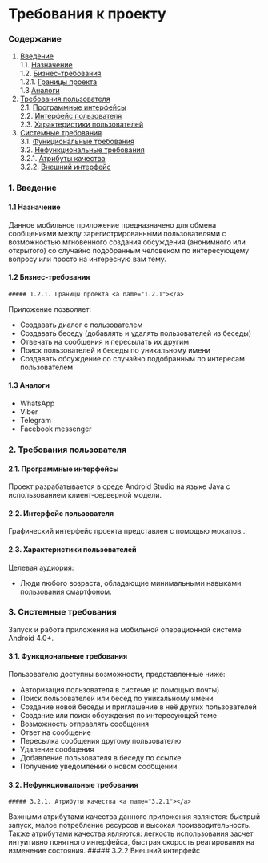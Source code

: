 
# Требования к проекту
### Содержание
1. [Введение](#1) <br>
  1.1. [Назначение](#1.1) <br>
  1.2. [Бизнес-требования](#1.2) <br>
      1.2.1. [Границы проекта](#1.2.1) <br>
  1.3 [Аналоги](#1.3) <br>
2. [Требования пользователя](#2) <br>
  2.1. [Программные интерфейсы](#2.1) <br>
  2.2. [Интерфейс пользователя](#2.2) <br>
  2.3. [Характеристики пользователей](#2.3) <br>
3. [Системные требования](#3.) <br>
  3.1. [Функциональные требования](#3.1) <br>
  3.2. [Нефункциональные требования](#3.2) <br>
     3.2.1. [Атрибуты качества](#3.2.1) <br>
     3.2.2. [Внешний интерфейс](#3.2.2) <br>
  
### 1. Введение <a name="1"></a>
  #### 1.1 Назначение <a name="1.1"></a>
Данное мобильное приложение предназначено для обмена сообщениями между зарегистрированными пользователями с возможностью мгновенного создания обсуждения (анонимного или открытого) со случайно подобранным человеком по интересующему вопросу или просто на интересную вам тему.
  #### 1.2 Бизнес-требования <a name="1.2"></a>
    ##### 1.2.1. Границы проекта <a name="1.2.1"></a>
Приложение позволяет:
  * Создавать диалог с пользователем
  * Создавать беседу (добавлять и удалять пользователей из беседы)
  * Отвечать на сообщения и пересылать их другим
  * Поиск пользователей и беседы по уникальному имени
  * Создавать обсуждение со случайно подобранным по интересам пользователем
  #### 1.3 Аналоги <a name="1.3"></a>
  * WhatsApp
  * Viber
  * Telegram
  * Facebook messenger
### 2. Требования пользователя <a name="2"></a>
  #### 2.1. Программные интерфейсы <a name="2.1"></a>
Проект разрабатывается в среде Android Studio на языке Java с использованием клиент-серверной модели.
  #### 2.2. Интерфейс пользователя <a name="2.2"></a>
Графический интерфейс проекта представлен с помощью мокапов...
  #### 2.3. Характеристики пользователей <a name="2.3"></a>
Целевая аудиория:
  * Люди любого возраста, обладающие минимальными навыками пользования смартфоном.
### 3. Системные требования <a name="3"></a>
Запуск и работа приложения на мобильной операционной системе Android 4.0+.
  #### 3.1. Функциональные требования <a name="3.1"></a>
Пользователю доступны возможности, представленные ниже:
  * Авторизация пользователя в системе (с помощью почты)
  * Поиск пользователей или бесед по уникальному имени
  * Создание новой беседы и приглашение в неё других пользователей
  * Создание или поиск обсуждения по интересующей теме
  * Возможность отправлять сообщения
  * Ответ на сообщение
  * Пересылка сообщения другому пользователю
  * Удаление сообщения
  * Добавление пользователя в беседу по ссылке
  * Получение уведомлений о новом сообщении
  #### 3.2. Нефункциональные требования <a name="3.2"></a>
    ##### 3.2.1. Атрибуты качества <a name="3.2.1"></a>
Важными атрибутами качества данного приложения являются: быстрый запуск, малое потребление ресурсов и высокая производительность. Также атрибутами качества являются: легкость использования засчет интуитивно понятного интерфейса, быстрая скорость реагирования на изменение состояния.
    ##### 3.2.2 Внешний интерфейс <a name="3.2.2"></a>
